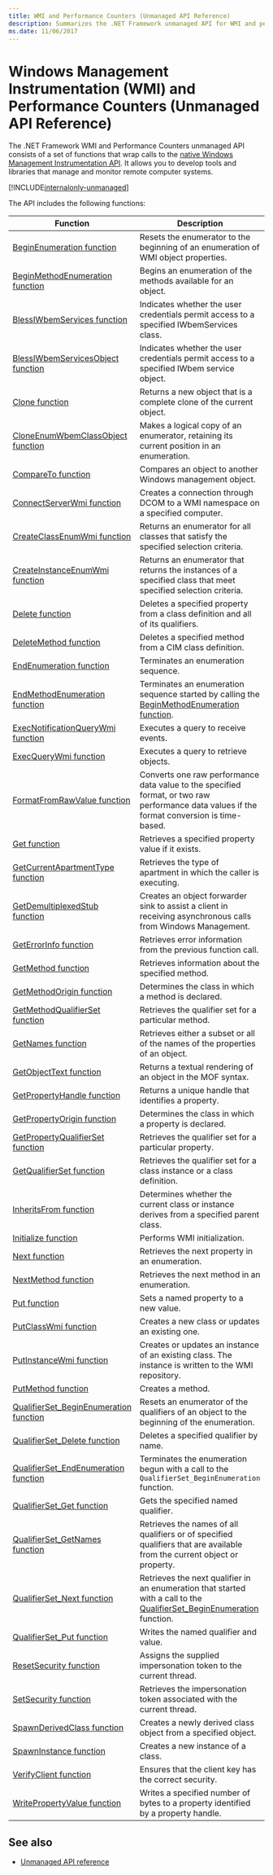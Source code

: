 ```yaml
---
title: WMI and Performance Counters (Unmanaged API Reference)
description: Summarizes the .NET Framework unmanaged API for WMI and performance counter information.
ms.date: 11/06/2017
---
```


# Windows Management Instrumentation (WMI) and Performance Counters (Unmanaged API Reference)

The .NET Framework WMI and Performance Counters unmanaged API consists of a set of functions that wrap calls to the [native Windows Management Instrumentation API](/windows/desktop/WmiSdk/com-api-for-wmi). It allows you to develop tools and libraries that manage and monitor remote computer systems.

[!INCLUDE[internalonly-unmanaged](../../../../includes/internalonly-unmanaged.md)]

The API includes the following functions:

| Function | Description |
|---------|---------|
| [BeginEnumeration function](beginenumeration.md) | Resets the enumerator to the beginning of an enumeration of WMI object properties. |
| [BeginMethodEnumeration function](beginmethodenumeration.md) |  Begins an enumeration of the methods available for an object. |
| [BlessIWbemServices function](blessiwbemservices.md) | Indicates whether the user credentials permit access to a specified IWbemServices class. |
| [BlessIWbemServicesObject function](blessiwbemservicesobject.md) | Indicates whether the user credentials permit access to a specified IWbem service object. |
| [Clone function](clone.md) | Returns a new object that is a complete clone of the current object. |
| [CloneEnumWbemClassObject function](cloneenumwbemclassobject.md) | Makes a logical copy of an enumerator, retaining its current position in an enumeration. |
| [CompareTo function](compareto.md) | Compares an object to another Windows management object. |
| [ConnectServerWmi function](connectserverwmi.md) | Creates a connection through DCOM to a WMI namespace on a specified computer. |
| [CreateClassEnumWmi function](createclassenumwmi.md) | Returns an enumerator for all classes that satisfy the specified selection criteria. |
| [CreateInstanceEnumWmi function](createinstanceenumwmi.md) | Returns an enumerator that returns the instances of a specified class that meet specified selection criteria. |
| [Delete function](delete.md) | Deletes a specified property from a class definition and all of its qualifiers. |
| [DeleteMethod function](deletemethod.md) | Deletes a specified method from a CIM class definition. |
| [EndEnumeration function](endenumeration.md) | Terminates an enumeration sequence. |
| [EndMethodEnumeration function](endmethodenumeration.md) | Terminates an enumeration sequence started by calling the  [BeginMethodEnumeration function](beginmethodenumeration.md). |
| [ExecNotificationQueryWmi function](execnotificationquerywmi.md) | Executes a query to receive events. |
| [ExecQueryWmi function](execquerywmi.md) | Executes a query to retrieve objects. |
| [FormatFromRawValue function](formatfromrawvalue.md) | Converts one raw performance data value to the specified format, or two raw performance data values if the format conversion is time-based. |
| [Get function](get.md) | Retrieves a specified property value if it exists. |
| [GetCurrentApartmentType function](getcurrentapartmenttype.md) | Retrieves the type of apartment in which the caller is executing. |
| [GetDemultiplexedStub function](getdemultiplexedstub.md) | Creates an object forwarder sink to assist a client in receiving asynchronous calls from Windows Management. |
| [GetErrorInfo function](geterrorinfo.md) | Retrieves error information from the previous function call. |
| [GetMethod function](getmethod.md) | Retrieves information about the specified method. |
| [GetMethodOrigin function](getmethodorigin.md) | Determines the class in which a method is declared. |
| [GetMethodQualifierSet function](getmethodqualifierset.md) | Retrieves the qualifier set for a particular method. |
| [GetNames function](getnames.md) | Retrieves either a subset or all of the names of the properties of an object. |
| [GetObjectText function](getobjecttext.md) | Returns a textual rendering of an object in the MOF syntax. |
| [GetPropertyHandle function](getpropertyhandle.md) | Returns a unique handle that identifies a property. |
| [GetPropertyOrigin function](getpropertyorigin.md) | Determines the class in which a property is declared. |
| [GetPropertyQualifierSet function](getpropertyqualifierset.md) | Retrieves the qualifier set for a particular property.  |
| [GetQualifierSet function](getqualifierset.md) | Retrieves the qualifier set for a class instance or a class definition. |
| [InheritsFrom function](inheritsfrom.md) | Determines whether the current class or instance derives from a specified parent class. |
| [Initialize function](initialize.md) | Performs WMI initialization. |
| [Next function](next.md) | Retrieves the next property in an enumeration. |
| [NextMethod function](nextmethod.md) | Retrieves the next method in an enumeration. |
| [Put function](put.md) | Sets a named property to a new value. |
| [PutClassWmi function](putclasswmi.md) | Creates a new class or updates an existing one. |
| [PutInstanceWmi function](putinstancewmi.md) | Creates or updates an instance of an existing class. The instance is written to the WMI repository. |
| [PutMethod function](putmethod.md) | Creates a method. |
| [QualifierSet_BeginEnumeration function](qualifierset-beginenumeration.md) | Resets an enumerator of the qualifiers of an object to the beginning of the enumeration. |
| [QualifierSet_Delete function](qualifierset-delete.md) | Deletes a specified qualifier by name.  |
| [QualifierSet_EndEnumeration function](qualifierset-endenumeration.md) | Terminates the enumeration begun with a call to the `QualifierSet_BeginEnumeration` function. |
| [QualifierSet_Get function](qualifierset-get.md) | Gets the specified named qualifier.  |
| [QualifierSet_GetNames function](qualifierset-getnames.md) | Retrieves the names of all qualifiers or of specified qualifiers that are available from the current object or property. |
| [QualifierSet_Next function](qualifierset-next.md) | Retrieves the next qualifier in an enumeration that started with a call to the [QualifierSet_BeginEnumeration](qualifierset-beginenumeration.md) function. |
| [QualifierSet_Put function](qualifierset-put.md) | Writes the named qualifier and value. |
| [ResetSecurity function](resetsecurity.md) | Assigns the supplied impersonation token to the current thread. |
| [SetSecurity function](setsecurity.md) | Retrieves the impersonation token associated with the current thread. |
| [SpawnDerivedClass function](spawnderivedclass.md) | Creates a newly derived class object from a specified object. |
| [SpawnInstance function](spawninstance.md) | Creates a new instance of a class. |
| [VerifyClient function](verifyclientkey.md) | Ensures that the client key has the correct security. |
| [WritePropertyValue function](writepropertyvalue.md) | Writes a specified number of bytes to a property identified by a property handle. |

## See also

- [Unmanaged API reference](../index.md)
